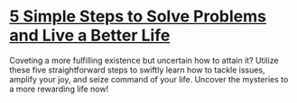 
# [5 Simple Steps to Solve Problems and Live a Better Life](https://www.mindhaste.com/t/problems/5-simple-steps-to-solve-problems-and-live-a-better-life-518)

Coveting a more fulfilling existence but uncertain how to attain it? Utilize these five straightforward steps to swiftly learn how to tackle issues, amplify your joy, and seize command of your life. Uncover the mysteries to a more rewarding life now!
    